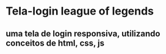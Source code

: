 # Tela-login league of legends


<h2> uma tela de login responsiva, utilizando conceitos de html, css, js<h2>
